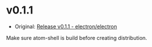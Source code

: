 # v0.1.1

* Original: [Release v0.1.1 - electron/electron](https://github.com/electron/electron/releases/tag/v0.1.1)

Make sure atom-shell is build before creating distribution.
